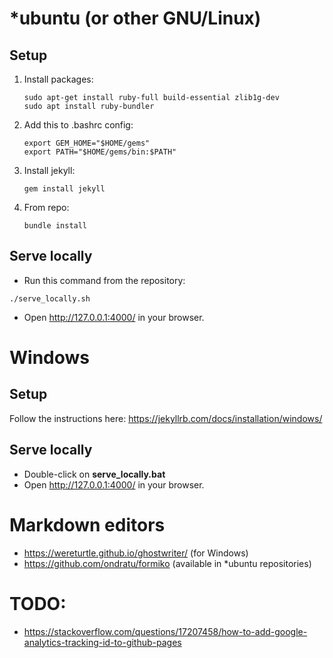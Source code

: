 *ubuntu (or other GNU/Linux)
============================

Setup
-----

1. Install packages:

    ```
    sudo apt-get install ruby-full build-essential zlib1g-dev
    sudo apt install ruby-bundler
    ```

1. Add this to .bashrc config:

    ```
    export GEM_HOME="$HOME/gems"
    export PATH="$HOME/gems/bin:$PATH"
    ```

1. Install jekyll:    
    ```
    gem install jekyll
    ```

1. From repo:

    ```
    bundle install
    ```
    
Serve locally
-------------

* Run this command from the repository:
```
./serve_locally.sh
```
* Open http://127.0.0.1:4000/ in your browser.

Windows
=======
Setup
-----
Follow the instructions here: https://jekyllrb.com/docs/installation/windows/

Serve locally
-------------
* Double-click on **serve_locally.bat**
* Open http://127.0.0.1:4000/ in your browser.

Markdown editors
================
* https://wereturtle.github.io/ghostwriter/ (for Windows)
* https://github.com/ondratu/formiko (available in *ubuntu repositories)

TODO:
=====
* https://stackoverflow.com/questions/17207458/how-to-add-google-analytics-tracking-id-to-github-pages


